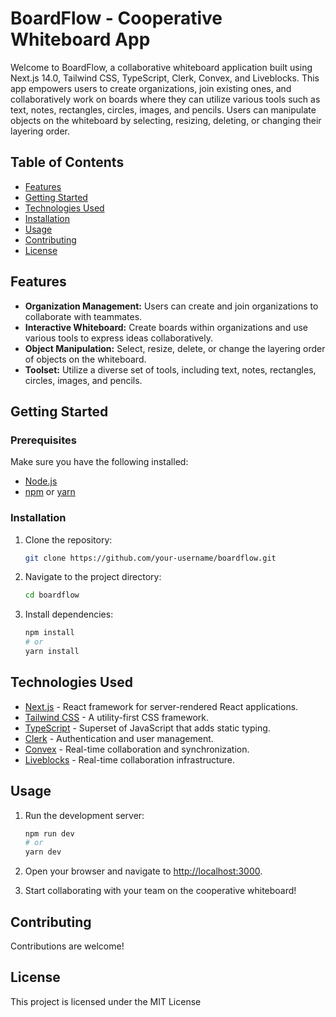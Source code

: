 # BoardFlow - Cooperative Whiteboard App

Welcome to BoardFlow, a collaborative whiteboard application built using Next.js 14.0, Tailwind CSS, TypeScript, Clerk, Convex, and Liveblocks. This app empowers users to create organizations, join existing ones, and collaboratively work on boards where they can utilize various tools such as text, notes, rectangles, circles, images, and pencils. Users can manipulate objects on the whiteboard by selecting, resizing, deleting, or changing their layering order.

## Table of Contents

- [Features](#features)
- [Getting Started](#getting-started)
- [Technologies Used](#technologies-used)
- [Installation](#installation)
- [Usage](#usage)
- [Contributing](#contributing)
- [License](#license)

## Features

- **Organization Management:** Users can create and join organizations to collaborate with teammates.
- **Interactive Whiteboard:** Create boards within organizations and use various tools to express ideas collaboratively.
- **Object Manipulation:** Select, resize, delete, or change the layering order of objects on the whiteboard.
- **Toolset:** Utilize a diverse set of tools, including text, notes, rectangles, circles, images, and pencils.

## Getting Started

### Prerequisites

Make sure you have the following installed:

- [Node.js](https://nodejs.org/)
- [npm](https://www.npmjs.com/) or [yarn](https://yarnpkg.com/)

### Installation

1. Clone the repository:

   ```bash
   git clone https://github.com/your-username/boardflow.git
   ```

2. Navigate to the project directory:

   ```bash
   cd boardflow
   ```

3. Install dependencies:

   ```bash
   npm install
   # or
   yarn install
   ```

## Technologies Used

- [Next.js](https://nextjs.org/) - React framework for server-rendered React applications.
- [Tailwind CSS](https://tailwindcss.com/) - A utility-first CSS framework.
- [TypeScript](https://www.typescriptlang.org/) - Superset of JavaScript that adds static typing.
- [Clerk](https://clerk.dev/) - Authentication and user management.
- [Convex](https://convex.so/) - Real-time collaboration and synchronization.
- [Liveblocks](https://liveblocks.io/) - Real-time collaboration infrastructure.

## Usage

1. Run the development server:

   ```bash
   npm run dev
   # or
   yarn dev
   ```

2. Open your browser and navigate to [http://localhost:3000](http://localhost:3000).

3. Start collaborating with your team on the cooperative whiteboard!

## Contributing

Contributions are welcome!

## License

This project is licensed under the MIT License
